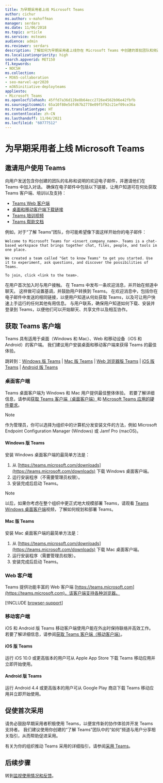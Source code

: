 ```yaml
---
title: 为早期采用者上线 Microsoft Teams
author: cichur
ms.author: v-mahoffman
manager: serdars
ms.date: 11/06/2018
ms.topic: article
ms.service: msteams
audience: admin
ms.reviewer: serdars
description: 了解如何为早期采用者上线你在 Microsoft Teams 中创建的首批团队和频道。
ms.localizationpriority: high
search.appverid: MET150
f1.keywords:
- NOCSH
ms.collection:
- M365-collaboration
- seo-marvel-apr2020
- m365initiative-deployteams
appliesto:
- Microsoft Teams
ms.openlocfilehash: 45ffd7a36d128e8b64ecc2726e4562b96e42fbfb
ms.sourcegitcommit: 65a10f80e5dfd67b2778e09f5f92c21ef09ce36a
ms.translationtype: HT
ms.contentlocale: zh-CN
ms.lasthandoff: 11/04/2021
ms.locfileid: "60777512"
---
```

# <a name="onboard-early-adopters-to-microsoft-teams"></a>为早期采用者上线 Microsoft Teams

## <a name="invite-users-to-teams"></a>邀请用户使用 Teams

向用户发送包含你创建的团队的名称和说明的欢迎电子邮件，并邀请他们在 Teams 中加入对话。 确保在电子邮件中包括以下链接，让用户知道可在何处获取 Teams 客户端、培训以及支持：
- [Teams Web 客户端](https://teams.microsoft.com)
- [桌面和移动客户端下载链接](https://teams.microsoft.com/downloads)
- [Teams 培训视频](https://support.office.com/article/microsoft-teams-video-training-4f108e54-240b-4351-8084-b1089f0d21d7)
- [Teams 帮助文档](https://support.office.com/teams)

例如，对于“了解 Teams”团队，你可能希望像下面这样开始你的电子邮件：

   ```console
   Welcome to Microsoft Teams for <insert_company_name>. Teams is a chat-based workspace that brings together chat, files, people, and tools in one place. 

   We created a team called "Get to know Teams" to get you started. Use it to experiment, ask questions, and discover the possibilities of Teams. 

   To join, click <link to the team>.
   ```

在用户首次加入时与用户接触。 在 Teams 中发布一条欢迎消息，并开始在频道中聊天。 这样做可设置基调，并鼓励用户转换到 Teams。 在欢迎消息中，包括你在电子邮件中发送的相同链接，以便用户知道从何处获取 Teams，以及可让用户快速上手运行的任何其他有用信息。 与用户联系，确保用户知道如何下载、安装并登录到 Teams，以便他们可以开始聊天、共享文件以及相互协作。  

## <a name="get-teams-clients"></a>获取 Teams 客户端
Teams 具有适用于桌面（Windows 和 Mac）、Web 和移动设备（iOS 和 Android）的客户端。 我们建议用户安装桌面和移动客户端来获得 Teams 的最佳体验。 

跳转到：[Windows 版 Teams](#teams-for-windows) | [Mac 版 Teams](#teams-for-mac) | [Web 浏览器版 Teams](#web-client) | [iOS 版 Teams](#teams-for-ios) |  [Android 版 Teams](#teams-for-android)

### <a name="desktop-client"></a>桌面客户端

Teams 桌面客户端为 Windows 和 Mac 用户提供最佳整体体验。 若要了解详细信息，请参阅[获取 Teams 客户端（桌面客户端）](./get-clients.md#desktop-client)和 [Microsoft Teams 应用的硬件要求](./hardware-requirements-for-the-teams-app.md)。

> [!NOTE]
> 作为管理员，你可以选择为组织中的计算机分发安装文件的方法，例如 Microsoft Endpoint Configuration Manager (Windows) 或 Jamf Pro (macOS)。

#### <a name="teams-for-windows"></a>Windows 版 Teams 
安装 Windows 桌面客户端的最简单方法是：

1. 从 [https://teams.microsoft.com/downloads](https://teams.microsoft.com/downloads) 下载 Windows 桌面客户端。
2. 运行安装程序（不需要管理员权限）。 
3. 安装完成后启动 Teams。

> [!NOTE]
> 以后，如果你考虑在整个组织中更正式地大规模部署 Teams，请观看 [Teams Windows 桌面客户端](https://aka.ms/teams-clients)视频，了解如何规划和部署 Teams。 

#### <a name="teams-for-mac"></a>Mac 版 Teams 
安装 Mac 桌面客户端的最简单方法是：

1. 从 [https://teams.microsoft.com/downloads](https://teams.microsoft.com/downloads) 下载 Mac 桌面客户端。
2. 运行安装程序（需要管理员权限）。 
3. 安装完成后启动 Teams。

### <a name="web-client"></a>Web 客户端
Teams 提供功能丰富的 Web 客户端 [https://teams.microsoft.com](https://teams.microsoft.com)，该客户端支持各种浏览器。

[!INCLUDE [browser-support](includes/browser-support.md)]

### <a name="mobile-client"></a>移动客户端

iOS 和 Android 版 Teams 移动客户端使用户能在外出时保持联络并高效工作。 若要了解详细信息，请参阅[获取 Teams 客户端（移动客户端）](./get-clients.md#mobile-clients)。

#### <a name="teams-for-ios"></a>iOS 版 Teams 

运行 iOS 10.0 或更高版本的用户可从 Apple App Store 下载 Teams 移动应用并立即开始使用。  

#### <a name="teams-for-android"></a>Android 版 Teams 
运行 Android 4.4 或更高版本的用户可从 Google Play 商店下载 Teams 移动应用并立即开始使用。  

## <a name="drive-initial-adoption"></a>促使首次采用

请务必鼓励早期采用者积极使用 Teams，以便宣传新的协作体验并开发 Teams 支持者。 我们建议使用你创建的“了解 Teams”团队中的“如何”频道与用户分享相关指引，从而帮助促进采用。 

有关为你的组织推动 Teams 采用的详细指引，请参阅[采用 Teams](adopt-microsoft-teams-landing-page.md)。

## <a name="next-steps"></a>后续步骤
转到[监视使用情况和反馈](get-started-with-teams-monitor-usage-and-feedback.md)。